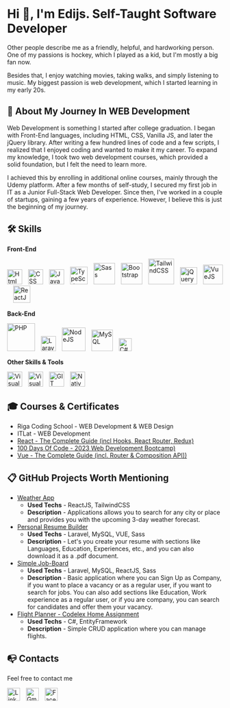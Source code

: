
# Hi 👋, I'm Edijs. Self-Taught Software Developer

Other people describe me as a friendly, helpful, and hardworking person. One of my passions is hockey, which I played as a kid, but I'm mostly a big fan now.

Besides that, I enjoy watching movies, taking walks, and simply listening to music. My biggest passion is web development, which I started learning in my early 20s.

## 🚀 About My Journey In WEB Development

Web Development is something I started after college graduation. I began with Front-End languages, including HTML, CSS, Vanilla JS, and later the jQuery library. After writing a few hundred lines of code and a few scripts, I realized that I enjoyed coding and wanted to make it my career. To expand my knowledge, I took two web development courses, which provided a solid foundation, but I felt the need to learn more.

I achieved this by enrolling in additional online courses, mainly through the Udemy platform. After a few months of self-study, I secured my first job in IT as a Junior Full-Stack Web Developer. Since then, I've worked in a couple of startups, gaining a few years of experience. However, I believe this is just the beginning of my journey.

## 🛠 Skills

**Front-End**

<img src="https://cdn.worldvectorlogo.com/logos/html-1.svg" width="35" alt="Html 5" />&ensp;&ensp;<img src="https://cdn.worldvectorlogo.com/logos/css-3.svg" width="35" alt="CSS" />&ensp;&ensp;<img src="https://cdn.worldvectorlogo.com/logos/javascript-1.svg" width="35" alt="JavaScript" />&ensp;&ensp;<img src="https://cdn.worldvectorlogo.com/logos/typescript.svg" width="41" alt="TypeScript" />&ensp;&ensp;<img src="https://cdn.worldvectorlogo.com/logos/sass-1.svg" width="50" alt="Sass" />&ensp;&ensp;<img src="https://cdn.worldvectorlogo.com/logos/bootstrap-5-1.svg" width="50" alt="Bootstrap" />&ensp;&ensp;<img src="https://cdn.worldvectorlogo.com/logos/tailwind-css-2.svg" width="60" alt="TailwindCSS" />&ensp;&ensp;<img src="https://cdn.worldvectorlogo.com/logos/jquery-4.svg" width="40" alt="jQuery" />&ensp;&ensp;<img src="https://cdn.worldvectorlogo.com/logos/vue-9.svg" width="46" alt="VueJS" />&ensp;&ensp;<img src="https://cdn.worldvectorlogo.com/logos/react-2.svg" width="40" alt="ReactJS" />

**Back-End**

<img src="https://cdn.worldvectorlogo.com/logos/php-1.svg" width="65" alt="PHP" />&ensp;&ensp;<img src="https://cdn.worldvectorlogo.com/logos/laravel-2.svg" width="35" alt="Laravel" />&ensp;&ensp;<img src="https://cdn.worldvectorlogo.com/logos/nodejs-1.svg" width="55" alt="NodeJS" />&ensp;&ensp;<img src="https://cdn.worldvectorlogo.com/logos/mysql-logo.svg" width="50" alt="MySQL" />&ensp;&ensp;<img src="https://cdn.worldvectorlogo.com/logos/c--4.svg" width="30" alt="C#" />

**Other Skills & Tools**

<img src="https://cdn.worldvectorlogo.com/logos/visual-studio-code-1.svg" width="35" alt="Visual Studio Code" />&ensp;&ensp;<img src="https://cdn.worldvectorlogo.com/logos/visual-studio-2013.svg" width="35" alt="Visual Studio" />&ensp;&ensp;<img src="https://cdn.worldvectorlogo.com/logos/git-icon.svg" width="35" alt="GIT" />&ensp;&ensp;<img src="https://cdn.worldvectorlogo.com/logos/nativescript.svg" width="35" alt="NativeScript" />


## 🎓 Courses & Certificates

- Riga Coding School - WEB Development & WEB Design
- ITLat - WEB Development
- [React - The Complete Guide (incl Hooks, React Router, Redux)](https://www.udemy.com/course/react-the-complete-guide-incl-redux/)
- [100 Days Of Code - 2023 Web Development Bootcamp)](https://www.udemy.com/course/100-days-of-code-web-development-bootcamp/)
- [Vue - The Complete Guide (incl. Router & Composition API))](https://www.udemy.com/course/vuejs-2-the-complete-guide/)

## 📋 GitHub Projects Worth Mentioning

- [Weather App](https://github.com/EdijsApse/weather-app)
    - **Used Techs** - ReactJS, TailwindCSS
    - **Description** - Applications allows you to search for any city or place and provides you with the upcoming 3-day weather forecast.
- [Personal Resume Builder](https://github.com/EdijsApse/resume-builder)
    - **Used Techs** - Laravel, MySQL, VUE, Sass
    - **Description** - Let's you create your resume with sections like Languages, Education, Experiences, etc., and you can also download it as a .pdf document.
- [Simple Job-Board](https://github.com/EdijsApse/job-board)
    - **Used Techs** - Laravel, MySQL, ReactJS, Sass
    - **Description** - Basic application where you can Sign Up as Company, if you want to place a vacancy or as a regular user, if you want to search for jobs. You can also add sections like Education, Work experience as a regular user, or if you are company, you can search for candidates and offer them your vacancy.
- [Flight Planner - Codelex Home Assignment](https://github.com/EdijsApse/Flight_Planner)
    - **Used Techs** - C#, EntityFramework
    - **Description** - Simple CRUD application where you can manage flights.

## 	📭 Contacts

Feel free to contact me

<a href="https://www.linkedin.com/in/edijs-apse/"><img src="https://cdn.worldvectorlogo.com/logos/linkedin-icon.svg" width="30" alt="Linked In" /></a>&ensp;&ensp;<a href="mailto:edijsapse@gmail.com"><img src="https://cdn.worldvectorlogo.com/logos/gmail-icon-1.svg" width="30" alt="Gmail Icon In" /></a>&ensp;&ensp;<a href="https://www.facebook.com/EdijsApse/"><img src="https://cdn.worldvectorlogo.com/logos/facebook-3-2.svg" width="30" alt="Facebook Icon" /></a>

